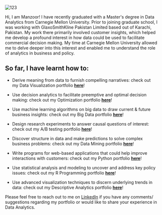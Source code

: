 ![123](https://user-images.githubusercontent.com/93225948/159189980-f66aad3c-1321-4ce8-8944-45b7f8bc5216.jpg)

Hi, I am Manzoor! I have recently graduated with a Master's degree in Data Analytics from Carnegie Mellon University. Prior to joining graduate school, I was working with GlaxoSmithKline Pakistan Limited based out of Karachi, Pakistan. My work there primarily involved customer insights, which helped me develop a profound interest in how data could be used to facilitate commercial decision making. My time at Carnegie Mellon University allowed me to delve deeper into this interest and enabled me to understand the role of analytics in business and policy. 

## So far, I have learnt how to:

* Derive meaning from data to furnish compelling narratives: check out my Data Visualization portfolio **[here](https://mhmirza.github.io/DataViz/)**!

* Use decision analytics to facilitate preemptive and optimal decision making: check out my Optimization portfolio **[here](https://mhmirza.github.io/Optimization/)**!

* Use machine learning algorithms on big data to draw current & future business insights: check out my Big Data portfolio **[here](https://mhmirza.github.io/BigData/)**!

* Design research experiments to answer causal questions of interest: check out my A/B testing portfolio **[here](https://mhmirza.github.io/ABTesting/)**!

* Discover structure in data and make predictions to solve complex business problems: check out my Data Mining portfolio **[here](https://mhmirza.github.io/DataMining/)**!

* Write programs for web-based applications that could help improve interactions with customers: check out my Python portfolio **[here](https://mhmirza.github.io/PythonProgramming/)**!

* Use statistical analysis and modeling to uncover and address key policy issues: check out my R Programming portfolio **[here](https://mhmirza.github.io/RAnalytics/)**!

* Use advanced visualization techniques to discern underlying trends in data: check out my Descriptive Analytics portfolio **[here](https://mhmirza.github.io/DescriptiveAnalytics/)**!

Please feel free to reach out to me on [LinkedIn](https://www.linkedin.com/in/manzoorhassanmirza/) if you have any comments/ suggestions regarding my portfolio or would like to share your experience in Data Analytics.
